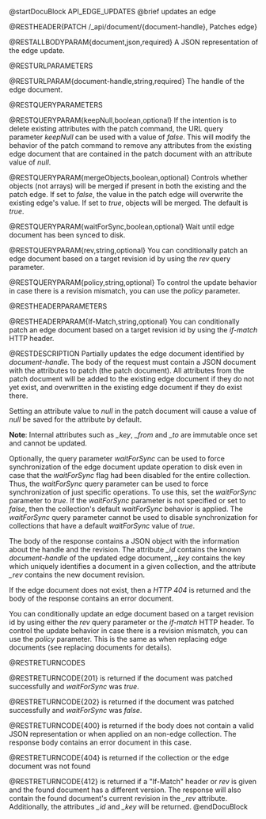 
@startDocuBlock API_EDGE_UPDATES
@brief updates an edge

@RESTHEADER{PATCH /_api/document/{document-handle}, Patches edge}

@RESTALLBODYPARAM{document,json,required}
A JSON representation of the edge update.

@RESTURLPARAMETERS

@RESTURLPARAM{document-handle,string,required}
The handle of the edge document.

@RESTQUERYPARAMETERS

@RESTQUERYPARAM{keepNull,boolean,optional}
If the intention is to delete existing attributes with the patch command,
the URL query parameter *keepNull* can be used with a value of *false*.
This will modify the behavior of the patch command to remove any attributes
from the existing edge document that are contained in the patch document with an
attribute value of *null*.

@RESTQUERYPARAM{mergeObjects,boolean,optional}
Controls whether objects (not arrays) will be merged if present in both the
existing and the patch edge. If set to *false*, the value in the
patch edge will overwrite the existing edge's value. If set to
*true*, objects will be merged. The default is *true*.

@RESTQUERYPARAM{waitForSync,boolean,optional}
Wait until edge document has been synced to disk.

@RESTQUERYPARAM{rev,string,optional}
You can conditionally patch an edge document based on a target revision id by
using the *rev* query parameter.

@RESTQUERYPARAM{policy,string,optional}
To control the update behavior in case there is a revision mismatch, you
can use the *policy* parameter.

@RESTHEADERPARAMETERS

@RESTHEADERPARAM{If-Match,string,optional}
You can conditionally patch an edge document based on a target revision id by
using the *if-match* HTTP header.

@RESTDESCRIPTION
Partially updates the edge document identified by *document-handle*.
The body of the request must contain a JSON document with the attributes
to patch (the patch document). All attributes from the patch document will
be added to the existing edge document if they do not yet exist, and overwritten
in the existing edge document if they do exist there.

Setting an attribute value to *null* in the patch document will cause a
value of *null* be saved for the attribute by default.

**Note**: Internal attributes such as *_key*, *_from* and *_to* are immutable
once set and cannot be updated.

Optionally, the query parameter *waitForSync* can be used to force
synchronization of the edge document update operation to disk even in case
that the *waitForSync* flag had been disabled for the entire collection.
Thus, the *waitForSync* query parameter can be used to force synchronization
of just specific operations. To use this, set the *waitForSync* parameter
to *true*. If the *waitForSync* parameter is not specified or set to
*false*, then the collection's default *waitForSync* behavior is
applied. The *waitForSync* query parameter cannot be used to disable
synchronization for collections that have a default *waitForSync* value
of *true*.

The body of the response contains a JSON object with the information about
the handle and the revision. The attribute *_id* contains the known
*document-handle* of the updated edge document, *_key* contains the key which 
uniquely identifies a document in a given collection, and the attribute *_rev*
contains the new document revision.

If the edge document does not exist, then a *HTTP 404* is returned and the
body of the response contains an error document.

You can conditionally update an edge document based on a target revision id by
using either the *rev* query parameter or the *if-match* HTTP header.
To control the update behavior in case there is a revision mismatch, you
can use the *policy* parameter. This is the same as when replacing
edge documents (see replacing documents for details).

@RESTRETURNCODES

@RESTRETURNCODE{201}
is returned if the document was patched successfully and *waitForSync* was
*true*.

@RESTRETURNCODE{202}
is returned if the document was patched successfully and *waitForSync* was
*false*.

@RESTRETURNCODE{400}
is returned if the body does not contain a valid JSON representation or when
applied on an non-edge collection. The response body contains an error document
in this case.

@RESTRETURNCODE{404}
is returned if the collection or the edge document was not found

@RESTRETURNCODE{412}
is returned if a "If-Match" header or *rev* is given and the found
document has a different version. The response will also contain the found
document's current revision in the *_rev* attribute. Additionally, the
attributes *_id* and *_key* will be returned.
@endDocuBlock


